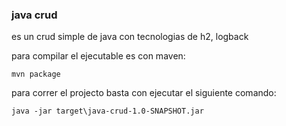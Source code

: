 ### java crud

es un crud simple de java con tecnologias de h2, logback

para compilar el ejecutable es con maven:

```
mvn package
```

para correr el projecto basta con ejecutar el siguiente comando:

```
java -jar target\java-crud-1.0-SNAPSHOT.jar
```
